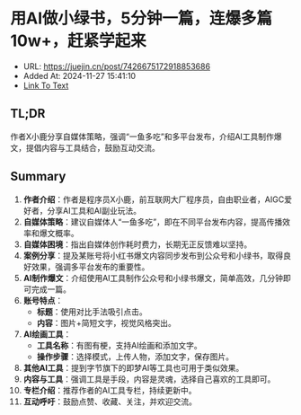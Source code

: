 # 用AI做小绿书，5分钟一篇，连爆多篇10w+，赶紧学起来
- URL: https://juejin.cn/post/7426675172918853686
- Added At: 2024-11-27 15:41:10
- [Link To Text](2024-11-27-用ai做小绿书，5分钟一篇，连爆多篇10w+，赶紧学起来_raw.md)

## TL;DR
作者X小鹿分享自媒体策略，强调“一鱼多吃”和多平台发布，介绍AI工具制作爆文，提倡内容与工具结合，鼓励互动交流。

## Summary
1. **作者介绍**：作者是程序员X小鹿，前互联网大厂程序员，自由职业者，AIGC爱好者，分享AI工具和AI副业玩法。
2. **自媒体策略**：建议自媒体人“一鱼多吃”，即在不同平台发布内容，提高传播效率和爆文概率。
3. **自媒体困境**：指出自媒体创作耗时费力，长期无正反馈难以坚持。
4. **案例分享**：提及某账号将小红书爆文内容同步发布到公众号和小绿书，取得良好效果，强调多平台发布的重要性。
5. **AI制作爆文**：介绍使用AI工具制作公众号和小绿书爆文，简单高效，几分钟即可完成一篇。
6. **账号特点**：
   - **标题**：使用对比手法吸引点击。
   - **内容**：图片+简短文字，视觉风格突出。
7. **AI绘画工具**：
   - **工具名称**：有图有梗，支持AI绘画和添加文字。
   - **操作步骤**：选择模式，上传人物，添加文字，保存图片。
8. **其他AI工具**：提到字节旗下的即梦AI等工具也可用于类似效果。
9. **内容与工具**：强调工具是手段，内容是灵魂，选择自己喜欢的工具即可。
10. **专栏介绍**：推荐作者的AI工具专栏，持续更新中。
11. **互动呼吁**：鼓励点赞、收藏、关注，并欢迎交流。
